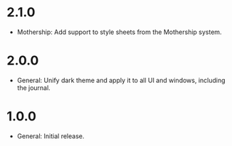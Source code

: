 # 2.1.0

-   Mothership: Add support to style sheets from the Mothership system.

# 2.0.0

-   General: Unify dark theme and apply it to all UI and windows, including the journal.

# 1.0.0

-   General: Initial release.
